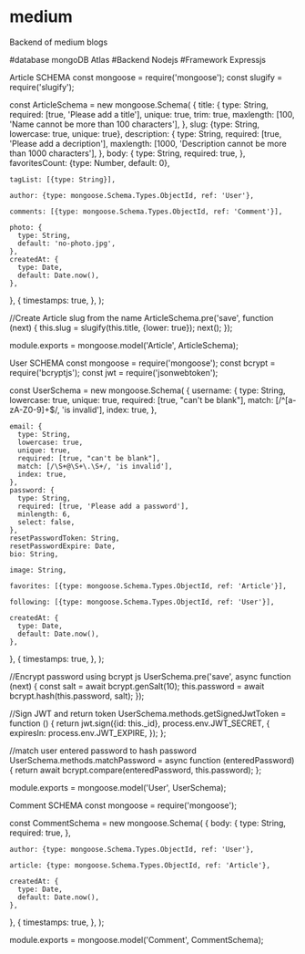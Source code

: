 # medium
Backend of medium blogs

#database mongoDB Atlas
#Backend Nodejs
#Framework Expressjs

Article SCHEMA 
const mongoose = require('mongoose');
const slugify = require('slugify');

const ArticleSchema = new mongoose.Schema(
  {
    title: {
      type: String,
      required: [true, 'Please add a title'],
      unique: true,
      trim: true,
      maxlength: [100, 'Name cannot be more than 100 characters'],
    },
    slug: {type: String, lowercase: true, unique: true},
    description: {
      type: String,
      required: [true, 'Please add a decription'],
      maxlength: [1000, 'Description cannot be more than 1000 characters'],
    },
    body: {
      type: String,
      required: true,
    },
    favoritesCount: {type: Number, default: 0},

    tagList: [{type: String}],

    author: {type: mongoose.Schema.Types.ObjectId, ref: 'User'},

    comments: [{type: mongoose.Schema.Types.ObjectId, ref: 'Comment'}],

    photo: {
      type: String,
      default: 'no-photo.jpg',
    },
    createdAt: {
      type: Date,
      default: Date.now(),
    },
  },
  {
    timestamps: true,
  },
);

//Create Article slug from the name
ArticleSchema.pre('save', function (next) {
  this.slug = slugify(this.title, {lower: true});
  next();
});

module.exports = mongoose.model('Article', ArticleSchema);


User SCHEMA
const mongoose = require('mongoose');
const bcrypt = require('bcryptjs');
const jwt = require('jsonwebtoken');

const UserSchema = new mongoose.Schema(
  {
    username: {
      type: String,
      lowercase: true,
      unique: true,
      required: [true, "can't be blank"],
      match: [/^[a-zA-Z0-9]+$/, 'is invalid'],
      index: true,
    },

    email: {
      type: String,
      lowercase: true,
      unique: true,
      required: [true, "can't be blank"],
      match: [/\S+@\S+\.\S+/, 'is invalid'],
      index: true,
    },
    password: {
      type: String,
      required: [true, 'Please add a password'],
      minlength: 6,
      select: false,
    },
    resetPasswordToken: String,
    resetPasswordExpire: Date,
    bio: String,

    image: String,

    favorites: [{type: mongoose.Schema.Types.ObjectId, ref: 'Article'}],

    following: [{type: mongoose.Schema.Types.ObjectId, ref: 'User'}],

    createdAt: {
      type: Date,
      default: Date.now(),
    },
  },
  {
    timestamps: true,
  },
);

//Encrypt password using bcrypt js
UserSchema.pre('save', async function (next) {
  const salt = await bcrypt.genSalt(10);
  this.password = await bcrypt.hash(this.password, salt);
});

//Sign JWT and return token
UserSchema.methods.getSignedJwtToken = function () {
  return jwt.sign({id: this._id}, process.env.JWT_SECRET, {
    expiresIn: process.env.JWT_EXPIRE,
  });
};

//match user entered password to hash password
UserSchema.methods.matchPassword = async function (enteredPassword) {
  return await bcrypt.compare(enteredPassword, this.password);
};

module.exports = mongoose.model('User', UserSchema);

Comment SCHEMA
const mongoose = require('mongoose');

const CommentSchema = new mongoose.Schema(
  {
    body: {
      type: String,
      required: true,
    },

    author: {type: mongoose.Schema.Types.ObjectId, ref: 'User'},

    article: {type: mongoose.Schema.Types.ObjectId, ref: 'Article'},

    createdAt: {
      type: Date,
      default: Date.now(),
    },
  },
  {
    timestamps: true,
  },
);

module.exports = mongoose.model('Comment', CommentSchema);
